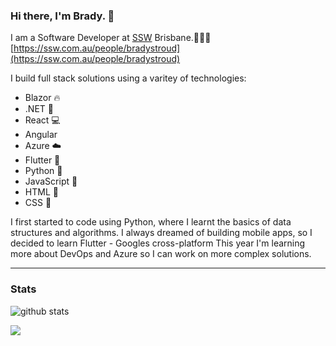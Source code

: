 ### Hi there, I'm Brady. 👋

I am a Software Developer at [SSW](https://ssw.com.au) Brisbane.👨🏻‍💻  
[https://ssw.com.au/people/bradystroud](https://ssw.com.au/people/bradystroud)

I build full stack solutions using a varitey of technologies:

 * Blazor 🔥
 * .NET 💜
 * React 💻 
 * Angular  
 * Azure ☁️
 * Flutter 📱
 * Python 🐍
 * JavaScript 📜
 * HTML 📄
 * CSS 💄

I first started to code using Python, where I learnt the basics of data structures and algorithms. I always dreamed of building mobile apps, so I decided to learn Flutter - Googles cross-platform 
This year I'm learning more about DevOps and Azure so I can work on more complex solutions.

---
### Stats

![github stats](https://github-readme-stats.vercel.app/api?username=bradystroud&show_icons=true&cache_seconds=86400&theme=dark)


![](https://github-readme-stats.vercel.app/api/top-langs/?username=bradystroud&layout=compact&hide_title=true&card_width=445&theme=dark)
